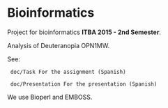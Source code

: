 # Bioinformatics

Project for bioinformatics **ITBA 2015 - 2nd Semester**. 

Analysis of Deuteranopia OPN1MW.

See: 

	 doc/Task For the assignment (Spanish)

	 doc/Presentation For the presentation (Spanish)
	 
	 
	 
We use Bioperl and EMBOSS.